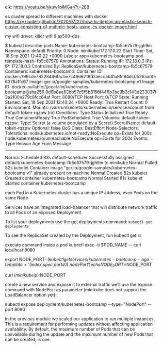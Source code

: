 
   elk:
   https://youtu.be/ykuw1piMGa4?t=289
   
   
   es cluster spread to different machines with docker
   https://xyzcoder.github.io/2020/07/22/how-to-deploy-an-elastic-search-cluster-consisting-of-multiple-hosts-using-es-docker-image.html
   
   
   my wifi driver:
   killer wifi 6 ax500-dbs
   
   
$ kubectl describe pods 
Name:         kubernetes-bootcamp-fb5c67579-jgh9m
Namespace:    default
Priority:     0
Node:         minikube/172.17.0.22
Start Time:   Sat, 18 Sep 2021 12:40:22 +0000
Labels:       app=kubernetes-bootcamp
              pod-template-hash=fb5c67579
Annotations:  <none>
Status:       Running
IP:           172.18.0.3
IPs:
  IP:           172.18.0.3
Controlled By:  ReplicaSet/kubernetes-bootcamp-fb5c67579
Containers:
  kubernetes-bootcamp:
    Container ID:   docker://99cde78228446fac5e7c4666218d2aeccab41a9fc94dc05265a0fe6378a1fc67
    Image:          gcr.io/google-samples/kubernetes-bootcamp:v1
    Image ID:       docker-pullable://jocatalin/kubernetes-bootcamp@sha256:0d6b8ee63bb57c5f5b6156f446b3bc3b3c143d233037f3a2f00e279c8fcc64af
    Port:           8080/TCP
    Host Port:      0/TCP
    State:          Running
      Started:      Sat, 18 Sep 2021 12:40:24 +0000
    Ready:          True
    Restart Count:  0
    Environment:    <none>
    Mounts:
      /var/run/secrets/kubernetes.io/serviceaccount from default-token-rqzpw (ro)
Conditions:
  Type              Status
  Initialized       True 
  Ready             True 
  ContainersReady   True 
  PodScheduled      True 
Volumes:
  default-token-rqzpw:
    Type:        Secret (a volume populated by a Secret)
    SecretName:  default-token-rqzpw
    Optional:    false
QoS Class:       BestEffort
Node-Selectors:  <none>
Tolerations:     node.kubernetes.io/not-ready:NoExecute op=Exists for 300s
                 node.kubernetes.io/unreachable:NoExecute op=Exists for 300s
Events:
  Type    Reason     Age   From               Message
  ----    ------     ----  ----               -------
  Normal  Scheduled  83s   default-scheduler  Successfully assigned default/kubernetes-bootcamp-fb5c67579-jgh9m to minikube
  Normal  Pulled     82s   kubelet            Container image "gcr.io/google-samples/kubernetes-bootcamp:v1" already present on machine
  Normal  Created    82s   kubelet            Created container kubernetes-bootcamp
  Normal  Started    81s   kubelet            Started container kubernetes-bootcamp
  
  
  
  each Pod in a Kubernetes cluster has a unique IP address, even Pods on the same Node
  
  
  Services have an integrated load-balancer that will distribute network traffic to all Pods of an exposed Deployment. 
  
  To list your deployments use the get deployments command: 
  `kubectl get deployments`
  
  To see the ReplicaSet created by the Deployment, run 
  kubectl get rs
  
  execute command inside a pod
  kubectl exec -ti $POD_NAME -- curl localhost:8080
  
  
  
  export NODE_PORT=$(kubectl get services/kubernetes-bootcamp -o go-template='{{(index .spec.ports 0).nodePort}}')
  echo NODE_PORT=$NODE_PORT
  
  curl $(minikube ip):$NODE_PORT
  
  
  create a new service and expose it to external traffic we’ll use the expose command with NodePort as parameter
  (minikube does not support the LoadBalancer option yet):

  kubectl expose deployment/kubernetes-bootcamp --type="NodePort" --port 8080
  
  
  In the previous module we scaled our application to run multiple instances. This is a requirement for performing updates without affecting application availability. By default, the maximum number of Pods that can be unavailable during the update and the maximum number of new Pods that can be created, is one.